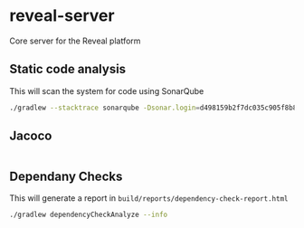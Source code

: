 # reveal-server

Core server for the Reveal platform

## Static code analysis

This will scan the system for code using SonarQube

```bash
./gradlew --stacktrace sonarqube -Dsonar.login=d498159b2f7dc035c905f8b810823bf2c295dd33 -Dsonar.host.url=https://sonar-ops.akros.online
```

## Jacoco

```bash

```

## Dependany Checks

This will generate a report in `build/reports/dependency-check-report.html`

```bash
./gradlew dependencyCheckAnalyze --info
```
